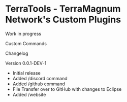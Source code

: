 # TerraTools - TerraMagnum Network's Custom Plugins
Work in progress

Custom Commands

Changelog

Version 0.0.1-DEV-1
- Initial release
- Added /discord command
- Added /github command
- File Transfer over to GitHub with changes to Eclipse
- Added /website
